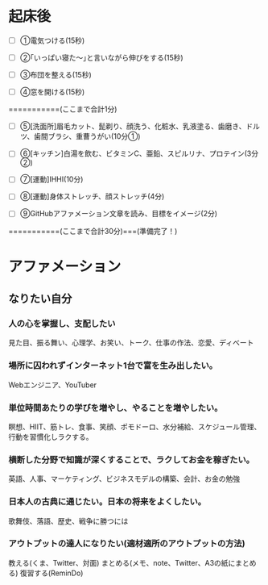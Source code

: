 # 起床後

- [ ] ①電気つける(15秒)

- [ ] ②｢いっぱい寝た～｣と言いながら伸びをする(15秒)

- [ ] ③布団を整える(15秒)

- [ ] ④窓を開ける(15秒)

===========(ここまで合計1分)

- [ ] ⑤[洗面所]眉毛カット、髭剃り、顔洗う、化粧水、乳液塗る、歯磨き、ドルツ、歯間ブラシ、重曹うがい(10分①)

- [ ] ⑥[キッチン]白湯を飲む、ビタミンC、亜鉛、スピルリナ、プロテイン(3分②)

- [ ] ⑦[運動]IHHI(10分)

- [ ] ⑧[運動]身体ストレッチ、顔ストレッチ(4分)

- [ ] ⑨GitHubアファメーション文章を読み、目標をイメージ(2分)

===========(ここまで合計30分)===(準備完了！)

# アファメーション

## なりたい自分

### 人の心を掌握し、支配したい
見た目、振る舞い、心理学、お笑い、トーク、仕事の作法、恋愛、ディベート

### 場所に囚われずインターネット1台で富を生み出したい。
Webエンジニア、YouTuber

### 単位時間あたりの学びを増やし、やることを増やしたい。
瞑想、HIIT、筋トレ、食事、笑顔、ポモドーロ、水分補給、スケジュール管理、行動を習慣化しラクする。

### 横断した分野で知識が深くすることで、ラクしてお金を稼ぎたい。
英語、人事、マーケティング、ビジネスモデルの構築、会計、お金の勉強

### 日本人の古典に通じたい。日本の将来をよくしたい。
歌舞伎、落語、歴史、戦争に勝つには

### アウトプットの達人になりたい(適材適所のアウトプットの方法)
教える(くま、Twitter、対面)
まとめる(メモ、note、Twitter、A3の紙にまとめる)
復習する(ReminDo)
